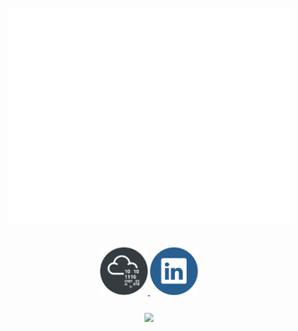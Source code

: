 <div align="center">
  <!--Metrics-->
  <!-- If you're using "main" as default branch -->
  <img src="https://github.com/Thassanai546/Thassanai546/blob/main/github-metrics.svg">

</div>

#

<div align="center">
  <a href="https://tryhackme.com/p/Thasz">
    <img src="https://github.com/Thassanai546/Thassanai546/blob/main/Assets/thm2.png" width="85">
  </a>
  <a href="https://www.linkedin.com/in/thassanai-mcc/">
    <img src="https://github.com/Thassanai546/Thassanai546/blob/main/Assets/91004.png" width="85">
  </a>
</div>

##

<a href="https://gist.github.com/Thassanai546">
  <div align="center">
    <img src="https://user-images.githubusercontent.com/72495327/219989317-b67c887a-33a1-42ae-9844-69318f3ad390.png" width="300px"/>
  </div>
</a>


